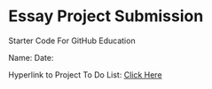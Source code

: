 # Essay Project Submission
Starter Code For GitHub Education

Name:
Date:

Hyperlink to Project To Do List: <a href="https://github.com/QEHS-Websites/Essay-Project">Click Here</a>
